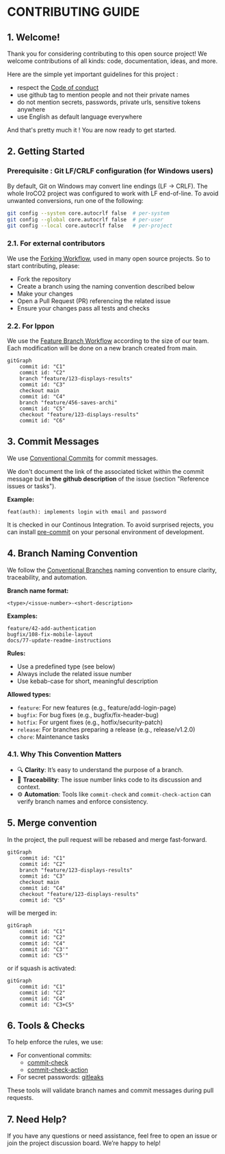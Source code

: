 # CONTRIBUTING GUIDE

## 1. Welcome!

Thank you for considering contributing to this open source project! We welcome contributions of all kinds: code, documentation, ideas, and more.

Here are the simple yet important guidelines for this project :
- respect the [Code of conduct](../CODE_OF_CONDUCT.md)
- use github tag to mention people and not their private names
- do not mention secrets, passwords, private urls, sensitive tokens anywhere
- use English as default language everywhere

And that's pretty much it ! You are now ready to get started.

## 2. Getting Started

### Prerequisite : Git LF/CRLF configuration (for Windows users)

By default, Git on Windows may convert line endings (LF → CRLF). The whole IroCO2 project was configured to work with LF end-of-line. To avoid unwanted conversions, run one of the following:  
  
```bash  
git config --system core.autocrlf false  # per-system
git config --global core.autocrlf false  # per-user
git config --local core.autocrlf false   # per-project
```

### 2.1. For external contributors

We use the [Forking Workflow](https://www.atlassian.com/git/tutorials/comparing-workflows/forking-workflow), used in
many open source projects. So to start contributing, please:

- Fork the repository
- Create a branch using the naming convention described below
- Make your changes
- Open a Pull Request (PR) referencing the related issue
- Ensure your changes pass all tests and checks

### 2.2. For Ippon

We use
the [Feature Branch Workflow](https://www.atlassian.com/git/tutorials/comparing-workflows/feature-branch-workflow)
according to the size of our team. Each modification will be done on a new branch created from main.

```mermaid
gitGraph
	commit id: "C1"
	commit id: "C2"
	branch "feature/123-displays-results"
	commit id: "C3"
	checkout main
	commit id: "C4"
	branch "feature/456-saves-archi"
	commit id: "C5"
	checkout "feature/123-displays-results"
	commit id: "C6"
```

## 3. Commit Messages

We use [Conventional Commits](https://www.conventionalcommits.org/) for commit messages.

We don't document the link of the associated ticket within the commit message but **in the github description** of the issue (section "Reference issues or tasks").

**Example:**

```
feat(auth): implements login with email and password
```

It is checked in our Continous Integration.
To avoid surprised rejects, you can install [pre-commit](https://pre-commit.com) on your personal environment of development.

## 4. Branch Naming Convention

We follow the [Conventional Branches](https://conventional-branch.github.io/) naming convention to ensure clarity, traceability, and automation.

**Branch name format:**

```
<type>/<issue-number>-<short-description>
```

**Examples:**

```
feature/42-add-authentication
bugfix/108-fix-mobile-layout
docs/77-update-readme-instructions
```

**Rules:**

- Use a predefined type (see below)
- Always include the related issue number
- Use kebab-case for short, meaningful description

**Allowed types:**

- `feature`: For new features (e.g., feature/add-login-page)
- `bugfix`: For bug fixes (e.g., bugfix/fix-header-bug)
- `hotfix`: For urgent fixes (e.g., hotfix/security-patch)
- `release`: For branches preparing a release (e.g., release/v1.2.0)
- `chore`: Maintenance tasks

### 4.1. Why This Convention Matters

- 🔍 **Clarity**: It’s easy to understand the purpose of a branch.
- 🔗 **Traceability**: The issue number links code to its discussion and context.
- ⚙️ **Automation**: Tools like `commit-check` and `commit-check-action` can verify branch names and enforce consistency.

## 5. Merge convention

In the project, the pull request will be rebased and merge fast-forward.

```mermaid
gitGraph
	commit id: "C1"
	commit id: "C2"
	branch "feature/123-displays-results"
	commit id: "C3"
	checkout main
	commit id: "C4"
	checkout "feature/123-displays-results"
	commit id: "C5"
```

will be merged in:

```mermaid
gitGraph
	commit id: "C1"
	commit id: "C2"
	commit id: "C4"
	commit id: "C3'"
	commit id: "C5'"
```

or if squash is activated:

```mermaid
gitGraph
	commit id: "C1"
	commit id: "C2"
	commit id: "C4"
	commit id: "C3+C5"
```

## 6. Tools & Checks

To help enforce the rules, we use:

- For conventional commits:
  - [commit-check](https://github.com/commit-check/commit-check)
  - [commit-check-action](https://github.com/commit-check/commit-check-action)
- For secret passwords: [gitleaks](https://github.com/gitleaks/gitleaks/blob/master/README.md#pre-commit)

These tools will validate branch names and commit messages during pull requests.

## 7. Need Help?

If you have any questions or need assistance, feel free to open an issue or join the project discussion board. We’re happy to help!
